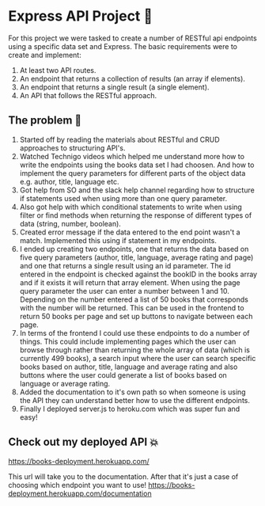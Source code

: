 # Express API Project 🚅
For this project we were tasked to create a number of RESTful api endpoints using a specific data set and Express. The basic requirements were to create and implement:
1. At least two API routes.
2. An endpoint that returns a collection of results (an array if elements).
3. An endpoint that returns a single result (a single element).
4. An API that follows the RESTful approach.

## The problem 🧐
1. Started off by reading the materials about RESTful and CRUD approaches to structuring API's.
2. Watched Technigo videos which helped me understand more how to write the endpoints using the books data set I had choosen. And how to implement the query parameters for different parts of the object data e.g. author, title, language etc.
3. Got help from SO and the slack help channel regarding how to structure if statements used when using more than one query parameter.
4. Also got help with which conditional statements to write when using filter or find methods when returning the response of different types of data (string, number, boolean). 
5. Created error message if the data entered to the end point wasn't a match. Implemented this using if statement in my endpoints. 
6. I ended up creating two endpoints, one that returns the data based on five query parameters (author, title, language, average rating and page) and one that returns a single result using an id parameter. 
The id entered in the endpoint is checked against the bookID in the books array and if it exists it will return that array element. 
When using the page query parameter the user can enter a number between 1 and 10. Depending on the number entered a list of 50 books that corresponds with the number will be returned. This can be used in the frontend to return 50 books per page and set up buttons to navigate between each page. 
7. In terms of the frontend I could use these endpoints to do a number of things. This could include implementing pages which the user can browse through rather than returning the whole array of data (which is currently 499 books), a search input where the user can search specific books based on author, title, language and average rating and also buttons where the user could generate a list of books based on language or average rating.
8. Added the documentation to it's own path so when someone is using the API they can understand better how to use the different endpoints.
9. Finally I deployed server.js to heroku.com which was super fun and easy! 

## Check out my deployed API 💥
https://books-deployment.herokuapp.com/

This url will take you to the documentation. After that it's just a case of choosing which endpoint you want to use! https://books-deployment.herokuapp.com/documentation 